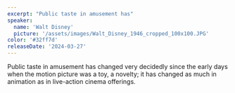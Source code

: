 ```yaml
---
excerpt: "Public taste in amusement has"
speaker:
  name: 'Walt Disney'
  picture: '/assets/images/Walt_Disney_1946_cropped_100x100.JPG'
color: '#32ff7d'
releaseDate: '2024-03-27'
---
```

Public taste in amusement has changed very decidedly since the early days when the motion picture was a toy, a novelty; it has changed as much in animation as in live-action cinema offerings.
